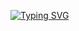 
[![Typing SVG](https://readme-typing-svg.demolab.com?font=Fira+Code&weight=700&size=25&pause=3000&color=0EB68D&center=true&width=435&lines=Hi+%F0%9F%91%8B%2C+I'm+Chiara+Nicoletti;Hi+%F0%9F%91%8B%2C+I'm+a+junior+Front+End+Developer+from+Sicily;Nice+to+meet+you!+%F0%9F%98%8A)](https://git.io/typing-svg)
